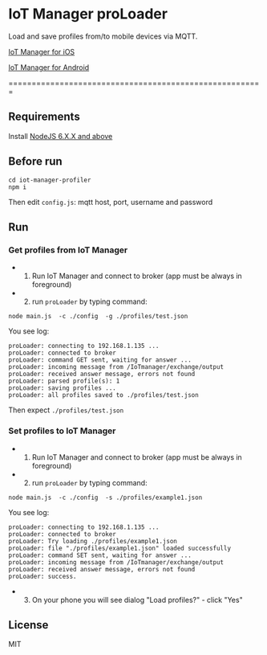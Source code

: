# IoT Manager proLoader

Load and save profiles from/to mobile devices via MQTT.


[IoT Manager for iOS](https://itunes.apple.com/us/app/iot-manager/id1155934877)

[IoT Manager for Android](https://play.google.com/store/apps/details?id=ru.esp8266.iotmanager)


=======================================================

## Requirements

Install [NodeJS 6.X.X and above](https://nodejs.org)

## Before run

```
cd iot-manager-profiler
npm i
```
Then edit `config.js`: mqtt host, port, username and password

## Run


### Get profiles from IoT Manager

- 1. Run IoT Manager and connect to broker (app must be always in foreground)
- 2. run `proLoader` by typing command:


```
node main.js  -c ./config  -g ./profiles/test.json
```

You see log:


```
proLoader: connecting to 192.168.1.135 ...
proLoader: connected to broker
proLoader: command GET sent, waiting for answer ...
proLoader: incoming message from /IoTmanager/exchange/output
proLoader: received answer message, errors not found
proLoader: parsed profile(s): 1
proLoader: saving profiles ...
proLoader: all profiles saved to ./profiles/test.json
```

Then expect `./profiles/test.json`



### Set profiles to IoT Manager

- 1. Run IoT Manager and connect to broker (app must be always in foreground)
- 2. run `proLoader` by typing command:

```
node main.js  -c ./config  -s ./profiles/example1.json
```

You see log:

```
proLoader: connecting to 192.168.1.135 ...
proLoader: connected to broker
proLoader: Try loading ./profiles/example1.json
proLoader: file "./profiles/example1.json" loaded successfully
proLoader: command SET sent, waiting for answer ...
proLoader: incoming message from /IoTmanager/exchange/output
proLoader: received answer message, errors not found
proLoader: success.
```

- 3. On your phone you will see dialog "Load profiles?" - click "Yes"


## License


MIT
